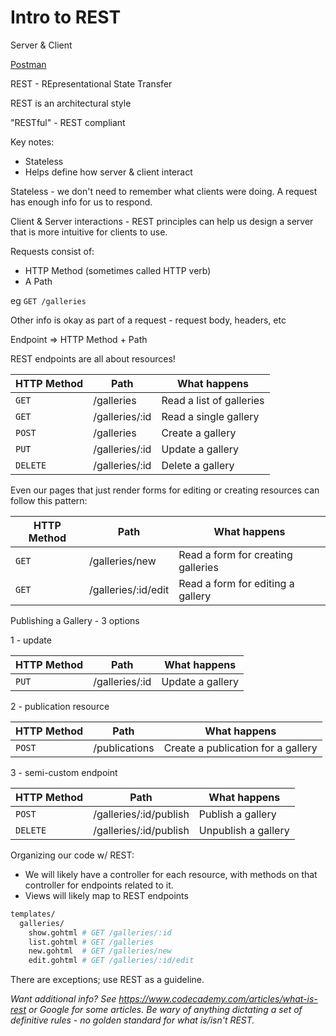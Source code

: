 # Intro to REST

Server & Client

[Postman](https://www.postman.com/)


REST - REpresentational State Transfer


REST is an architectural style

"RESTful" - REST compliant

Key notes:
- Stateless
- Helps define how server & client interact

Stateless - we don't need to remember what clients were doing. A request has enough info for us to respond.

Client & Server interactions - REST principles can help us design a server that is more intuitive for clients to use.


Requests consist of:
- HTTP Method (sometimes called HTTP verb)
- A Path

eg `GET /galleries`

Other info is okay as part of a request - request body, headers, etc

Endpoint => HTTP Method + Path


REST endpoints are all about resources!

| **HTTP Method** | **Path**       | **What happens**         |
| --------------- | -------------- | ------------------------ |
| `GET`           | /galleries     | Read a list of galleries |
| `GET`           | /galleries/:id | Read a single gallery    |
| `POST`          | /galleries     | Create a gallery         |
| `PUT`           | /galleries/:id | Update a gallery         |
| `DELETE`        | /galleries/:id | Delete a gallery         |



Even our pages that just render forms for editing or creating resources can follow this pattern:

| **HTTP Method** | **Path**            | **What happens**                   |
| --------------- | ------------------- | ---------------------------------- |
| `GET`           | /galleries/new      | Read a form for creating galleries |
| `GET`           | /galleries/:id/edit | Read a form for editing a gallery  |


Publishing a Gallery - 3 options


1 - update

| **HTTP Method** | **Path**       | **What happens** |
| --------------- | -------------- | ---------------- |
| `PUT`           | /galleries/:id | Update a gallery |


2 - publication resource

| **HTTP Method** | **Path**      | **What happens**                   |
| --------------- | ------------- | ---------------------------------- |
| `POST`          | /publications | Create a publication for a gallery |


3 - semi-custom endpoint

| **HTTP Method** | **Path**               | **What happens**    |
| --------------- | ---------------------- | ------------------- |
| `POST`          | /galleries/:id/publish | Publish a gallery   |
| `DELETE`        | /galleries/:id/publish | Unpublish a gallery |


Organizing our code w/ REST:

- We will likely have a controller for each resource, with methods on that controller for endpoints related to it.
- Views will likely map to REST endpoints

```bash
templates/
  galleries/
    show.gohtml # GET /galleries/:id
    list.gohtml # GET /galleries
    new.gohtml  # GET /galleries/new
    edit.gohtml # GET /galleries/:id/edit
```

There are exceptions; use REST as a guideline.

*Want additional info? See <https://www.codecademy.com/articles/what-is-rest> or Google for some articles. Be wary of anything dictating a set of definitive rules - no golden standard for what is/isn't REST.*